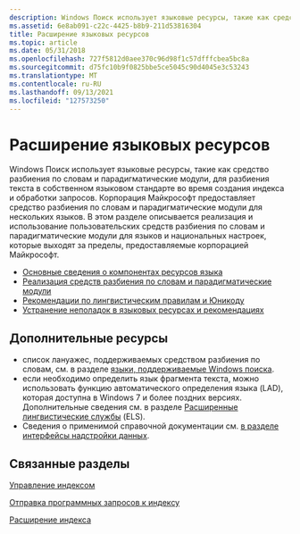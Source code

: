 ```yaml
---
description: Windows Поиск использует языковые ресурсы, такие как средство разбиения по словам и парадигматические модули, для разбиения текста в собственном языковом стандарте во время создания индекса и обработки запросов.
ms.assetid: 6e8ab091-c22c-4425-b8b9-211d53816304
title: Расширение языковых ресурсов
ms.topic: article
ms.date: 05/31/2018
ms.openlocfilehash: 727f5812d0aee370c96d98f1c57dfffcbea5bc8a
ms.sourcegitcommit: d75fc10b9f0825bbe5ce5045c90d4045e3c53243
ms.translationtype: MT
ms.contentlocale: ru-RU
ms.lasthandoff: 09/13/2021
ms.locfileid: "127573250"
---
```

# <a name="extending-language-resources"></a>Расширение языковых ресурсов

Windows Поиск использует языковые ресурсы, такие как средство разбиения по словам и парадигматические модули, для разбиения текста в собственном языковом стандарте во время создания индекса и обработки запросов. Корпорация Майкрософт предоставляет средство разбиения по словам и парадигматические модули для нескольких языков. В этом разделе описывается реализация и использование пользовательских средств разбиения по словам и парадигматические модули для языков и национальных настроек, которые выходят за пределы, предоставляемые корпорацией Майкрософт.

-   [Основные сведения о компонентах ресурсов языка](understanding-language-resource-components.md)
-   [Реализация средств разбиения по словам и парадигматические модули](implementing-a-word-breaker-and-stemmer.md)
-   [Рекомендации по лингвистическим правилам и Юникоду](linguistic-and-unicode-considerations.md)
-   [Устранение неполадок в языковых ресурсах и рекомендациях](troubleshooting-language-resources.md)

## <a name="additional-resources"></a>Дополнительные ресурсы

-   список лануажес, поддерживаемых средством разбиения по словам, см. в разделе [языки, поддерживаемые Windows поиска](-search-3x-wds-language-support.md).
-   если необходимо определить язык фрагмента текста, можно использовать функцию автоматического определения языка (LAD), которая доступна в Windows 7 и более поздних версиях. Дополнительные сведения см. в разделе [Расширенные лингвистические службы](../intl/extended-linguistic-services.md) (ELS).
-   Сведения о применимой справочной документации см. [в разделе интерфейсы надстройки данных](-search-data-addins-interfaces-entry-page.md).

## <a name="related-topics"></a>Связанные разделы

<dl> <dt>

[Управление индексом](-search-3x-wds-mngidx-overview.md)
</dt> <dt>

[Отправка программных запросов к индексу](-search-3x-wds-qryidx-overview.md)
</dt> <dt>

[Расширение индекса](-search-3x-wds-extidx-overview.md)
</dt> </dl>

 

 
